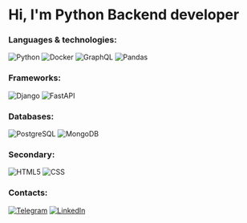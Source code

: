 # Hi, I'm Python Backend developer

### Languages & technologies:
![Python](https://img.shields.io/badge/-Python-090909?style=for-the-badge&logo=Python&logoColor=FFFF00)
![Docker](https://img.shields.io/badge/-Docker-090909?style=for-the-badge&logo=Docker&logoColor=2496ED)
![GraphQL](https://img.shields.io/badge/-GraphQL-090909?style=for-the-badge&logo=GraphQL&logoColor=violet)
![Pandas](https://img.shields.io/badge/-Pandas-090909?style=for-the-badge&logo=Pandas&logoColor=fff5ee)

### Frameworks:
![Django](https://img.shields.io/badge/-Django-090909?style=for-the-badge&logo=Django&logoColor=006400)
![FastAPI](https://img.shields.io/badge/-FastAPI-090909?style=for-the-badge&logo=FastAPI&logoColor=blue)

### Databases:
![PostgreSQL](https://img.shields.io/badge/-PostgreSQL-090909?style=for-the-badge&logo=PostgreSQL&logoColor=4169E1)
![MongoDB](https://img.shields.io/badge/-MongoDB-090909?style=for-the-badge&logo=MongoDB&logoColor=green)

### Secondary:
![HTML5](https://img.shields.io/badge/-HTML-090909?style=for-the-badge&logo=HTML5&logoColor=E34F26)
![CSS](https://img.shields.io/badge/-CSS-090909?style=for-the-badge&logo=CSS3&logoColor=1572B6)

### Contacts: 
[![Telegram](https://img.shields.io/badge/-Telegram-090909?style=for-the-badge&logo=telegram&logoColor=27A0D9)](https://t.me/anonymous_true)
[![LinkedIn](https://img.shields.io/badge/-LinkedIn-090909?style=for-the-badge&logo=linkedin&logoColor=007BB6)](https://www.linkedin.com/in/rodkir)

